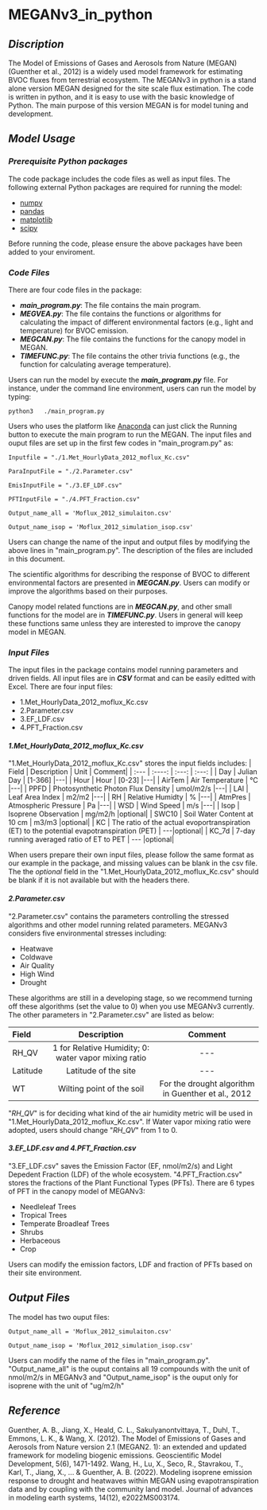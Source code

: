 # MEGANv3_in_python
## _Discription_
The Model of Emissions of Gases and Aerosols from Nature (MEGAN)(Guenther et al., 2012) is a widely used model framework for estimating BVOC fluxes from terrestrial ecosystem. The MEGANv3 in python is a stand alone version MEGAN designed for the site scale flux estimation. The code is written in python, and it is easy to use with the basic knowledge of Python. The main purpose of this version MEGAN is for model tuning and development.

## _Model Usage_

### _Prerequisite Python packages_
The code package includes the code files as well as input files. The following external Python packages are required for running the model:
* [numpy](https://numpy.org/)
* [pandas](https://pandas.pydata.org/)
* [matplotlib](https://matplotlib.org/)
* [scipy](https://scipy.org/)

Before running the code, please ensure the above packages have been added to your enviroment.
### _Code Files_
There are four code files in the package:
* **_main_program.py_**: The file contains the main program. 
* **_MEGVEA\.py_**: The file contains the functions or algorithms for calculating the impact of different environmental factors (e.g., light and temperature) for BVOC emission.
* **_MEGCAN\.py_**: The file contains the functions for the canopy model in MEGAN.
* **_TIMEFUNC.py_**: The file contains the other trivia functions (e.g., the function for calculating average temperature).

Users can run the model by execute the **_main_program.py_** file. For instance, under the command line environment, users can run the model by typing:

`python3   ./main_program.py`

Users who uses the platform like [Anaconda](https://www.anaconda.com/) can just click the Running button to execute the main program to run the MEGAN. The input files and ouput files are set up in the first few codes in "main_program.py" as:

`Inputfile = "./1.Met_HourlyData_2012_moflux_Kc.csv"`

`ParaInputFile = "./2.Parameter.csv"`

`EmisInputFile = "./3.EF_LDF.csv"`

`PFTInputFile = "./4.PFT_Fraction.csv"`

`Output_name_all = 'Moflux_2012_simulaiton.csv'`

`Output_name_isop = 'Moflux_2012_simulation_isop.csv'`

Users can change the name of the input and output files by modifying the above lines in "main_program.py". The description of the files are included in this document.

The scientific algorithms for describing the response of BVOC to different environmental factors are presented in **_MEGCAN\.py_**. Users can modify or improve the algorithms based on their purposes.

Canopy model related functions are in **_MEGCAN\.py_**, and other small functions for the model are in **_TIMEFUNC.py_**. Users in general will keep these functions same unless they are interested to improve the canopy model in MEGAN.
### _Input Files_
The input files in the package contains model running parameters and driven fields. All input files are in _**CSV**_ format and can be easily editted with Excel. There are four input files:
* 1.Met_HourlyData_2012_moflux_Kc.csv
* 2.Parameter.csv
* 3.EF_LDF.csv
* 4.PFT_Fraction.csv

#### _1.Met_HourlyData_2012_moflux_Kc.csv_
"1.Met_HourlyData_2012_moflux_Kc.csv" stores the input fields includes:
| Field | Description | Unit | Comment|
| :---        |    :----:   |          :---: | :---:  |
| Day   | Julian Day  | [1-366] |---|
| Hour   | Hour  |  [0-23]  |---|
| AirTem   | Air Temperature  |  °C  |---|
| PPFD   | Photosynthetic Photon Flux Density |  umol/m2/s  |---|
| LAI  | Leaf Area Index  |  m2/m2  |---|
| RH  | Relative Humidty  |  %  |---|
| AtmPres | Atmospheric Pressure  |  Pa  |---|
| WSD | Wind Speed  |  m/s  |---|
| Isop | Isoprene Observation  |  mg/m2/h  |optional|
| SWC10 | Soil Water Content at 10 cm  |  m3/m3  |optional|
| KC | The ratio of the actual evoportranspiration (ET) to the potential evapotranspiration (PET)  | ---|optional|
| KC_7d | 7-day running averaged ratio of ET to PET  | --- |optional|

When users prepare their own input files, please follow the same format as our example in the package, and missing values can be blank in the csv file. The  the _optional_ field in the "1.Met_HourlyData_2012_moflux_Kc.csv" should be blank if it is not available but with the headers there.
#### _2.Parameter.csv_
"2.Parameter.csv" contains the parameters controlling the stressed algorithms and other model running related parameters. MEGANv3 considers five environmental stresses including:
* Heatwave
* Coldwave
* Air Quality
* High Wind
* Drought

These algorithms are still in a developing stage, so we recommend turning off these algorithms (set the value to 0) when you use MEGANv3 currently. The other parameters in "2.Parameter.csv" are listed as below:

| Field | Description |  Comment|
| :---        |    :----:   |          :---: |
| RH_QV   | 1 for Relative Humidity; 0: water vapor mixing ratio  |---|
| Latitude   | Latitude of the site  |---|
| WT   | Wilting point of the soil   | For the drought algorithm in Guenther et al., 2012|

"_RH\_QV_" is for deciding what kind of the air humidity metric will be used in "1.Met_HourlyData_2012_moflux_Kc.csv". If Water vapor mixing ratio were adopted, users should change "_RH\_QV_" from 1 to 0.

#### _3.EF_LDF.csv and 4.PFT_Fraction.csv_
"3.EF_LDF.csv" saves the Emission Factor (EF, nmol/m2/s) and Light Depedent Fraction (LDF) of the whole ecosystem. "4.PFT_Fraction.csv" stores the fractions of the Plant Functional Types (PFTs). There are 6 types of PFT in the canopy model of MEGANv3:
* Needleleaf Trees
* Tropical Trees
* Temperate Broadleaf Trees
* Shrubs
* Herbaceous
* Crop

Users can modify the emission factors, LDF and fraction of PFTs based on their site environment.
## _Output Files_
The model has two ouput files:

`Output_name_all = 'Moflux_2012_simulaiton.csv'`

`Output_name_isop = 'Moflux_2012_simulation_isop.csv'`

Users can modify the name of the files in "main_program.py". "Output_name_all" is the ouput contains all 19 compounds with the unit of nmol/m2/s in MEGANv3 and "Output_name_isop" is the ouput only for isoprene with the unit of "ug/m2/h"

## _Reference_
Guenther, A. B., Jiang, X., Heald, C. L., Sakulyanontvittaya, T., Duhl, T., Emmons, L. K., & Wang, X. (2012). The Model of Emissions of Gases and Aerosols from Nature version 2.1 (MEGAN2. 1): an extended and updated framework for modeling biogenic emissions. Geoscientific Model Development, 5(6), 1471-1492.
Wang, H., Lu, X., Seco, R., Stavrakou, T., Karl, T., Jiang, X., ... & Guenther, A. B. (2022). Modeling isoprene emission response to drought and heatwaves within MEGAN using evapotranspiration data and by coupling with the community land model. Journal of advances in modeling earth systems, 14(12), e2022MS003174.


